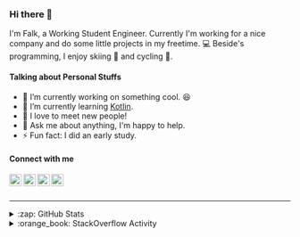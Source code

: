 ### Hi there 👋

I'm Falk, a Working Student Engineer. Currently I'm working for a nice company and do some little projects in my freetime. :computer: Beside's programming, I enjoy skiing :ski: and cycling :bicyclist:.

#### Talking about Personal Stuffs

- 🔭 I’m currently working on something cool. :laughing:
- 🌱 I’m currently learning [Kotlin][kotlin].
- 👯 I love to meet new people!
- 💬 Ask me about anything, I'm happy to help.
- ⚡ Fun fact: I did an early study.

#### Connect with me

[<img align="left" alt="LinkedIn" width="22px" src="https://cdn.jsdelivr.net/npm/simple-icons@v3/icons/linkedin.svg" />][linkedin]
[<img align="left" alt="GitHub" width="22px" src="https://cdn.jsdelivr.net/npm/simple-icons@v3/icons/github.svg" />][github]
[<img align="left" alt="GitLab" width="22px" src="https://cdn.jsdelivr.net/npm/simple-icons@v3/icons/gitlab.svg" />][gitlab]
[<img align="left" alt="Stack Overflow" width="22px" src="https://cdn.jsdelivr.net/npm/simple-icons@v3/icons/stackoverflow.svg" />][stackoverflow]

<br />
<br />

---

<details>
  <summary>:zap: GitHub Stats</summary>
  
  [![Flaxel's github stats](https://github-readme-stats.vercel.app/api?username=flaxel&include_all_commits=true)][github]
</details>

<details>
  <summary>:orange_book: StackOverflow Activity</summary>
  
  <!-- STACKOVERFLOW:START -->
- [Answer by flaxel for are there forks and pull requests on clean git?](https://stackoverflow.com/questions/66834904/are-there-forks-and-pull-requests-on-clean-git/66836129#66836129)
- [Answer by flaxel for Check if a String contains an element from a List](https://stackoverflow.com/questions/66483367/check-if-a-string-contains-an-element-from-a-list/66483473#66483473)
- [Answer by flaxel for New parameter in one interface method but not relevant for all implementations](https://stackoverflow.com/questions/66140928/new-parameter-in-one-interface-method-but-not-relevant-for-all-implementations/66141077#66141077)
- [Answer by flaxel for Return the user input in another method from another class in Java](https://stackoverflow.com/questions/65733512/return-the-user-input-in-another-method-from-another-class-in-java/65733889#65733889)
- [Answer by flaxel for Remove files from origin after mv instead of git mv](https://stackoverflow.com/questions/65733297/remove-files-from-origin-after-mv-instead-of-git-mv/65733356#65733356)
<!-- STACKOVERFLOW:END -->
</details>

[stackoverflow]: https://stackoverflow.com/users/10951752/flaxel
[gitlab]: https://gitlab.com/flaxel
[github]: https://github.com/flaxel
[linkedin]: https://www.linkedin.com/in/falk-p-b457211a0/
[kotlin]: https://kotlinlang.org/
